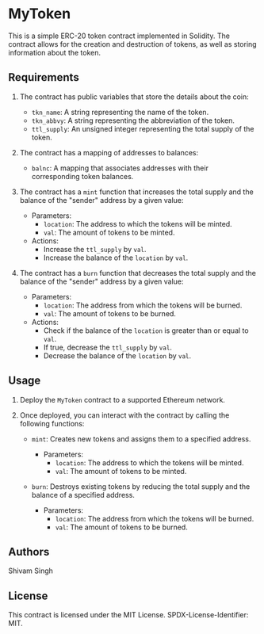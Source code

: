 # MyToken

This is a simple ERC-20 token contract implemented in Solidity. The contract allows for the creation and destruction of tokens, as well as storing information about the token.

## Requirements

1. The contract has public variables that store the details about the coin:
   - `tkn_name`: A string representing the name of the token.
   - `tkn_abbvy`: A string representing the abbreviation of the token.
   - `ttl_supply`: An unsigned integer representing the total supply of the token.

2. The contract has a mapping of addresses to balances:
   - `balnc`: A mapping that associates addresses with their corresponding token balances.

3. The contract has a `mint` function that increases the total supply and the balance of the "sender" address by a given value:
   - Parameters:
     - `location`: The address to which the tokens will be minted.
     - `val`: The amount of tokens to be minted.
   - Actions:
     - Increase the `ttl_supply` by `val`.
     - Increase the balance of the `location` by `val`.

4. The contract has a `burn` function that decreases the total supply and the balance of the "sender" address by a given value:
   - Parameters:
     - `location`: The address from which the tokens will be burned.
     - `val`: The amount of tokens to be burned.
   - Actions:
     - Check if the balance of the `location` is greater than or equal to `val`.
     - If true, decrease the `ttl_supply` by `val`.
     - Decrease the balance of the `location` by `val`.

## Usage

1. Deploy the `MyToken` contract to a supported Ethereum network.

2. Once deployed, you can interact with the contract by calling the following functions:

   - `mint`: Creates new tokens and assigns them to a specified address.
     - Parameters:
       - `location`: The address to which the tokens will be minted.
       - `val`: The amount of tokens to be minted.

   - `burn`: Destroys existing tokens by reducing the total supply and the balance of a specified address.
     - Parameters:
       - `location`: The address from which the tokens will be burned.
       - `val`: The amount of tokens to be burned.

## Authors

Shivam Singh  

## License

This contract is licensed under the MIT License. SPDX-License-Identifier: MIT.


